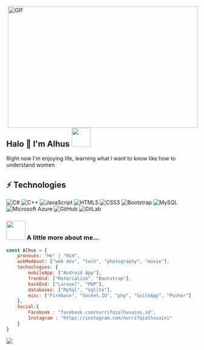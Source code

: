 <img align="right" alt="GIF" src="https://github.com/abhisheknaiidu/abhisheknaiidu/blob/master/code.gif?raw=true" width="500" height="320" />

## Halo 👋 I'm Alhus <img src="https://media.giphy.com/media/mGcNjsfWAjY5AEZNw6/giphy.gif" width="50">
Right now I'm enjoying life, learning what I want to know like how to understand women
## ⚡ Technologies

![C#](https://img.shields.io/badge/-CSharp-27ae60?style=flat-square&logo=c-sharp)
![C++](https://img.shields.io/badge/-C++-00599C?style=flat-square&logo=c)
![JavaScript](https://img.shields.io/badge/-JavaScript-black?style=flat-square&logo=javascript)
![HTML5](https://img.shields.io/badge/-HTML5-E34F26?style=flat-square&logo=html5&logoColor=white)
![CSS3](https://img.shields.io/badge/-CSS3-1572B6?style=flat-square&logo=css3)
![Bootstrap](https://img.shields.io/badge/-Bootstrap-563D7C?style=flat-square&logo=bootstrap)
![MySQL](https://img.shields.io/badge/-MySQL-black?style=flat-square&logo=mysql)
![Microsoft Azure](https://img.shields.io/badge/Microsoft%20Azure-232F7E?style=flat-square&logo=microsoft-azure)
![GitHub](https://img.shields.io/badge/-GitHub-181717?style=flat-square&logo=github)
![GitLab](https://img.shields.io/badge/-GitLab-FCA121?style=flat-square&logo=gitlab)
### <img src="https://media.giphy.com/media/VgCDAzcKvsR6OM0uWg/giphy.gif" width="50"> A little more about me...  

```javascript
const Alhus = {
    pronouns: "He" | "Him",
    askMeAbout: ["web dev", "tech", "photography", "movie"],
    technologies: {
        mobileApp: ["Android App"],
        fronEnd: ["Materialize", "Bootstrap"],
        backEnd: ["Laravel", "PHP"],
        databases: ["MySql", "sqlite"],
        misc: ["Firebase", "Socket.IO", "php", "SuiteApp", "Pusher"]
    },
    Social:{
        Facebook : "facebook.com/nurrifqialhusaini.id",
        Instagram : "https://instagram.com/nurrifqialhusaini"
    }
}
```

![](https://visitor-badge.laobi.icu/badge?page_id=nurrifqialhusaini.nurrifqialhusaini)
